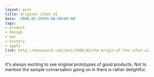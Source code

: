 ```yaml
---
layout: post
title: Original iChat UI
date: '2008-03-19T03:00:50+09:00'
tags:
- product
- design
- mac
- history
- apple
link: http://mooseyard.com/Jens/2008/03/the-origin-of-the-ichat-ui
---
```

<p>It's always exciting to see original prototypes of good products. Not to mention the sample conversation going on in there is rather delightful.  </p>
